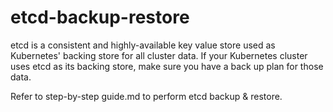 # etcd-backup-restore
etcd is a consistent and highly-available key value store used as  Kubernetes' backing store for all cluster data.
If your Kubernetes cluster uses etcd as its backing store, make sure you have a back up plan for those data.

Refer to step-by-step guide.md to perform etcd backup & restore.

